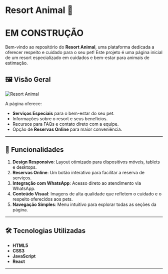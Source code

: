 # Resort Animal 🐾

# EM CONSTRUÇÃO

Bem-vindo ao repositório do **Resort Animal**, uma plataforma dedicada a oferecer respeito e cuidado para o seu pet! Este projeto é uma página inicial de um resort especializado em cuidados e bem-estar para animais de estimação.

## 🖼️ Visão Geral

![Resort Animal]([https://link-da-imagem.com/imagem.png](https://ibb.co/XYbby6P))

A página oferece:
- **Serviços Especiais** para o bem-estar do seu pet.
- Informações sobre o resort e seus benefícios.
- Recursos para FAQs e contato direto com a equipe.
- Opção de **Reservas Online** para maior conveniência.

---

## 🚀 Funcionalidades

1. **Design Responsivo**: Layout otimizado para dispositivos móveis, tablets e desktops.
2. **Reservas Online**: Um botão interativo para facilitar a reserva de serviços.
3. **Integração com WhatsApp**: Acesso direto ao atendimento via WhatsApp.
4. **Conteúdo Visual**: Imagens de alta qualidade que refletem o cuidado e o respeito oferecidos aos pets.
5. **Navegação Simples**: Menu intuitivo para explorar todas as seções da página.

---

## 🛠️ Tecnologias Utilizadas

- **HTML5**
- **CSS3**
- **JavaScript**
- **React**

---
